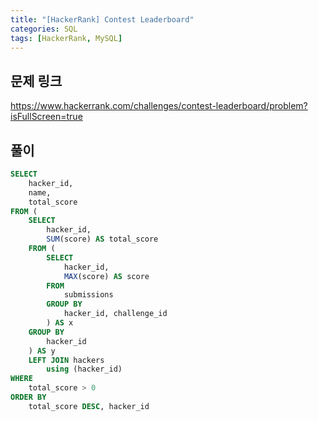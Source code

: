 ```yaml
---
title: "[HackerRank] Contest Leaderboard"
categories: SQL
tags: [HackerRank, MySQL]
---
```


## 문제 링크

<https://www.hackerrank.com/challenges/contest-leaderboard/problem?isFullScreen=true>

## 풀이

```sql
SELECT 
    hacker_id, 
    name, 
    total_score 
FROM (
    SELECT 
        hacker_id, 
        SUM(score) AS total_score 
    FROM (
        SELECT 
            hacker_id, 
            MAX(score) AS score 
        FROM 
            submissions 
        GROUP BY 
            hacker_id, challenge_id
        ) AS x
    GROUP BY 
        hacker_id
    ) AS y
    LEFT JOIN hackers 
        using (hacker_id) 
WHERE 
    total_score > 0 
ORDER BY 
    total_score DESC, hacker_id
```